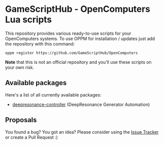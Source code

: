 # GameScriptHub - OpenComputers Lua scripts

This repository provides various ready-to-use scripts for your OpenComputers systems.
To use OPPM for installation / updates just add the repository with this command:

```
oppm register https://github.com/GameScriptHub/OpenComputers
```

**Note** that this is not an official repository and you'll use these scripts on your own risk.

## Available packages

Here's a list of all currently available packages:

* [deepresonance-controller](https://github.com/GameScriptHub/OpenComputers/tree/master/DeepResonanceController) (DeepResonance Generator Automation)

## Proposals

You found a bug? You got an idea? Please consider using the [Issue Tracker](https://github.com/GameScriptHub/OpenComputers/issues) or create a Pull Request :)

